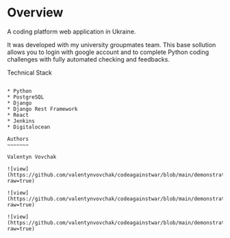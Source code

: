 Overview
========

A coding platform web application in Ukraine.

It was developed with my university groupmates team. This base sollution allows you to login with google account and to complete Python coding challenges with fully automated checking and feedbacks.

Technical Stack
~~~~~~~~~~~~~~~

* Python
* PostgreSQL
* Django
* Django Rest Framework
* React
* Jenkins
* Digitalocean

Authors
~~~~~~~

Valentyn Vovchak

![view](https://github.com/valentynvovchak/codeagainstwar/blob/main/demonstration/1.jpg?raw=true)

![view](https://github.com/valentynvovchak/codeagainstwar/blob/main/demonstration/2.jpg?raw=true)

![view](https://github.com/valentynvovchak/codeagainstwar/blob/main/demonstration/3.jpg?raw=true)
